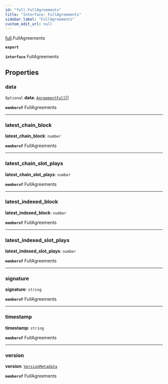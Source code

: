 ```yaml
---
id: "full.FullAgreements"
title: "Interface: FullAgreements"
sidebar_label: "FullAgreements"
custom_edit_url: null
---
```


[full](../namespaces/full.md).FullAgreements

**`export`**

**`interface`** FullAgreements

## Properties

### data

 `Optional` **data**: [`AgreementFull`](full.AgreementFull.md)[]

**`memberof`** FullAgreements

___

### latest\_chain\_block

 **latest\_chain\_block**: `number`

**`memberof`** FullAgreements

___

### latest\_chain\_slot\_plays

 **latest\_chain\_slot\_plays**: `number`

**`memberof`** FullAgreements

___

### latest\_indexed\_block

 **latest\_indexed\_block**: `number`

**`memberof`** FullAgreements

___

### latest\_indexed\_slot\_plays

 **latest\_indexed\_slot\_plays**: `number`

**`memberof`** FullAgreements

___

### signature

 **signature**: `string`

**`memberof`** FullAgreements

___

### timestamp

 **timestamp**: `string`

**`memberof`** FullAgreements

___

### version

 **version**: [`VersionMetadata`](full.VersionMetadata.md)

**`memberof`** FullAgreements
